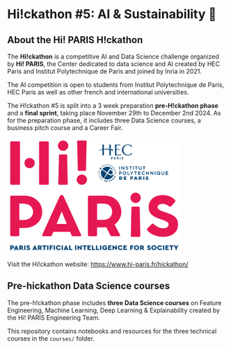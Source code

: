 # Hi!ckathon #5: AI & Sustainability 🌲


## About the Hi! PARIS H!ckathon
The **Hi!ckathon** is a competitive AI and Data Science challenge organized by **Hi! PARIS**, the Center dedicated to data science and AI created by HEC Paris and Institut Polytechnique de Paris and joined by Inria in 2021.

The AI competition is open to students from Institut Polytechnique de Paris, HEC Paris as well as other french and international universities.

The H!ckathon #5 is split into a 3 week preparation **pre-H!ckathon phase** and a **final sprint**, taking place November 29th to December 2nd 2024. 
As for the preparation phase, it includes three Data Science courses, a business pitch course and a Career Fair.

<img src="images/hi-paris.png" alt="My Image Description" width="400"/>

<br> 

Visit the Hi!ckathon website: https://www.hi-paris.fr/hickathon/



## Pre-hickathon Data Science courses
The pre-h!ckathon phase includes **three Data Science courses** on Feature Engineering, Machine Learning, Deep Learning & Explainability created by the Hi! PARIS Engineering Team.

This repository contains notebooks and resources for the three technical courses in the `courses/` folder.

